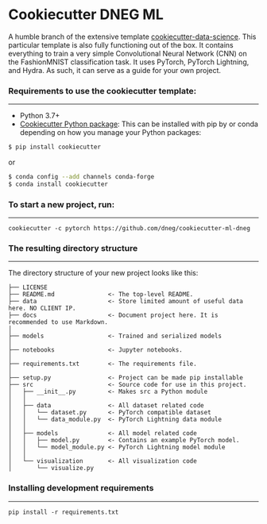 # Cookiecutter DNEG ML

A humble branch of the extensive template [cookiecutter-data-science](http://drivendata.github.io/cookiecutter-data-science/).
This particular template is also fully functioning out of the box. 
It contains everything to train a very simple Convolutional Neural Network (CNN) on the FashionMNIST classification task.
It uses PyTorch, PyTorch Lightning, and Hydra. As such, it can serve as a guide for your own project.

### Requirements to use the cookiecutter template:
-----------
 - Python 3.7+
 - [Cookiecutter Python package](http://cookiecutter.readthedocs.org/en/latest/installation.html): This can be installed with pip by or conda depending on how you manage your Python packages:

``` bash
$ pip install cookiecutter
```

or

``` bash
$ conda config --add channels conda-forge
$ conda install cookiecutter
```


### To start a new project, run:
------------

    cookiecutter -c pytorch https://github.com/dneg/cookiecutter-ml-dneg


### The resulting directory structure
------------

The directory structure of your new project looks like this: 

```
├── LICENSE
├── README.md               <- The top-level README.
├── data                    <- Store limited amount of useful data here. NO CLIENT IP.
├── docs                    <- Document project here. It is recommended to use Markdown.
│
├── models                  <- Trained and serialized models
│
├── notebooks               <- Jupyter notebooks.
│
├── requirements.txt        <- The requirements file.
│
├── setup.py                <- Project can be made pip installable
├── src                     <- Source code for use in this project.
│   ├── __init__.py         <- Makes src a Python module
│   │
│   ├── data                <- All dataset related code
│   │   └── dataset.py      <- PyTorch compatible dataset
│   │   └── data_module.py  <- PyTorch Lightning data module
│   │
│   ├── models              <- All model related code
│   │   ├── model.py        <- Contains an example PyTorch model.
│   │   └── model_module.py <- PyTorch Lightning model module
│   │
│   └── visualization       <- All visualization code
│       └── visualize.py
```

### Installing development requirements
------------

    pip install -r requirements.txt

